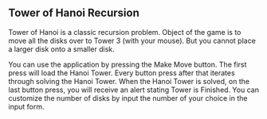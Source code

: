 ## Tower of Hanoi Recursion
Tower of Hanoi is a classic recursion problem. Object of the game is to move all the disks over to Tower 3 (with your mouse). But you cannot place a larger disk onto a smaller disk.

You can use the application by pressing the Make Move button. The first press will load the Hanoi Tower. Every button press after that iterates through solving the Hanoi Tower. When the Hanoi Tower is solved, on the last button press, you will receive an alert stating Tower is Finished.
You can customize the number of disks by input the number of your choice in the input form.
